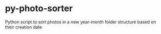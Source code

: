 # py-photo-sorter
Python script to sort photos in a new year-month folder structure based on their creation date
